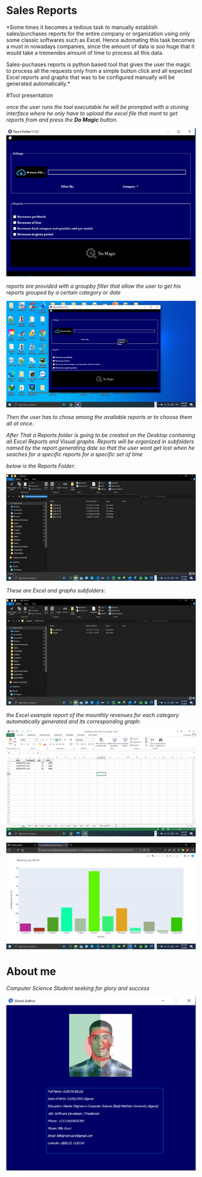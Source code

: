 <!-- Headings -->

# Sales Reports

\*Some times it becomes a tedious task to manually establish sales/purchases reports for the entire company or organization using only some classic softwares such as Excel. Hence automating this task becomes a must in nowadays companies, since the amount of data is soo huge that it would take a tremendes amount of time to process all this data.

Sales-puchases reports is python based tool that gives the user the magic to process all the requests only from a simple button click and all expected Excel reports and graphs that was to be configured manually will be generated automatically.\*

#Tool presentation

_once the user runs the tool executable he will be prompted with a stuning interface where he only have to upload the excel file that ment to get reports from and press the **Do Magic** button._

![Markdown Logo](https://github.com/billelbilly/purchase-sale-reports-tool/blob/main/screenshots/1.png)

_reports are provided with a groupby filter that allow the user to get his reports grouped by a certain category or date_

![Markdown Logo](https://github.com/billelbilly/purchase-sale-reports-tool/blob/main/screenshots/groupby.png)

_Then the user has to chose among the available reports or to choose them all at once._

_After That a Reports folder is going to be created on the Desktop contianing all Excel Reports and Visual graphs. Reports will be organized in subfolders named by the report generating date so that the user wont get lost when he seaches for a specific reports for a specific set of time_

_below is the Reports Folder:_

![Markdown Logo](https://github.com/billelbilly/purchase-sale-reports-tool/blob/main/screenshots/reportsFolder.png)

_These are Excel and graphs subfolders:_

![Markdown Logo](https://github.com/billelbilly/purchase-sale-reports-tool/blob/main/screenshots/excel_graphs.png)

_the Excel example report of the mounthly revenues for each category automatically generated and its corresponding graph:_

![Markdown Logo](https://github.com/billelbilly/purchase-sale-reports-tool/blob/main/screenshots/excel.png)

![Markdown Logo](https://github.com/billelbilly/purchase-sale-reports-tool/blob/main/screenshots/graph.png)

# About me

_Computer Science Student seeking for glory and success_

![Markdown Logo](https://github.com/billelbilly/purchase-sale-reports-tool/blob/main/screenshots/about.png)

